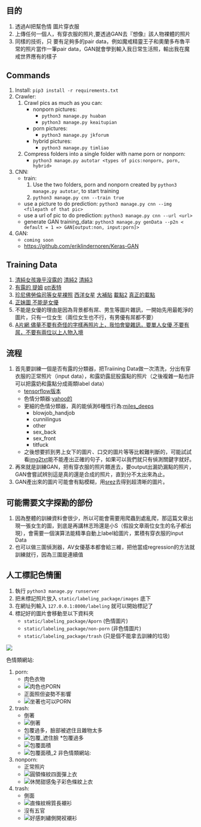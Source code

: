 ## 目的

1. 透過AI把幫色情 圖片穿衣服
2. 上傳任何一個人，有穿衣服的照片,要透過GAN去『想像』該人物裸體的照片
3. 同樣的技術，只 要有足夠多的pair data，例如魔戒精靈王子和奧蘭多布魯平常的照片當作一筆pair data，GAN就會學到輸入我日常生活照，輸出我在魔戒世界應有的樣子

## Commands

1. Install: `pip3 install -r requirements.txt`
2. Crawler:
	1. Crawl pics as much as you can:
		* nonporn pictures:
			* `python3 manage.py huaban`
			* `python3 manage.py keaitupian`
		* porn pictures:
			* `python3 manage.py jkforum`
		* hybrid pictures:
			* `python3 manage.py timliao`
	2. Compress folders into a single folder with name porn or nonporn:
		* `python3 manage.py autotar <types of pics:nonporn, porn, hybrid>`
3. CNN:
	* train: 
		1. Use the two folders, porn and nonporn created by `python3 manage.py autotar`, to start training
		2. `python3 manage.py cnn --train true`
	* use a picture to do prediction: `python3 manage.py cnn --img <filepath of that pic>`
	* use a url of pic to do prediction: `python3 manage.py cnn --url <url>`
	* generate GAN training_data: `python3 manage.py genData --p2n < default = 1 => GAN[output:non, input:porn]>`
4. GAN:
	* `coming soon`
	* <https://github.com/eriklindernoren/Keras-GAN>

## Training Data

1. [清純女孩幾乎沒露的](http://huaban.com/explore/qingchunkeaimeinv/) [清純2](http://www.keaitupian.com/girl/) [清純3](https://www.pakutaso.com/person/woman/index_68.html)
2. [有露的 提姆](http://www.timliao.com/bbs/forumdisplay.php?fid=18) [ptt表特](https://www.ptt.cc/bbs/Beauty/index.html)
1. [珍尼佛勞倫司等女星裸照](https://www.celebjihad.com/category/jennifer-lawrence/) [西洋女星](https://dark.getez.info/158751) [大補貼](http://tw.dufeed.com/article/content_136492.html?is_adult=1) [載點2](https://thefappening.wiki/) [真正的載點](https://kutlime.wordpress.com/fappening-celebrity-photo-foto-download/)
2. [正妹圖 不能是女優](https://www.jkforum.net/forum.php?gid=573)
3. 不能是女優的理由是因為背景都有屌、男生等圖片雜訊，一開始先用最乾淨的圖片，只有一位女生（兩位女生也不行，有男優有屌都不要）
4. [A片網 儘量不要有奇怪的字樣再照片上，我怕會變雜訊，要單人女優 不要有屌，不要有兩位以上人物入境](http://www.dmm.co.jp/digital/videoa/-/detail/=/cid=juy00377/?i3_ref=list&i3_ord=3)

## 流程

1. 首先要訓練一個是否有露的分類器，把Traiining Data做一次清洗，分出有穿衣服的正常照片（input data），和露奶露屁股露點的照片（之後複雜一點也許可以把露奶和露點分成兩類label data）
	* [tensorflow版本](https://github.com/bakwc/PornDetector)
	* 色情分類器:[yahoo的](https://github.com/yahoo/open_nsfw)
	* 更細的色情分類器，真的能偵測6種性行為:[miles_deeps](https://github.com/ryanjay0/miles-deep)
		* blowjob_handjob
		* cunnilingus
		* other
		* sex_back
		* sex_front
		* titfuck
	* 之後想要抓到男上女下的圖片、口交的圖片等等比較難判斷的，可能試試看[img2txt](https://github.com/tensorflow/models/tree/master/research/im2txt)能不能產出正確的句子，如果可以我們就只有偵測關鍵字就好。
2. 再來就是訓練GAN，把有穿衣服的照片餵進去，要output出漏奶漏點的照片，GAN會嘗試辨別這是真的還是合成的照片，直到分不太出來為止。
3. GAN產出來的圖片可能會有點模糊，用[srez](https://github.com/david-gpu/srez)去得到超清晰的圖片。

## 可能需要文字探勘的部份

1. 因為整體的訓練資料會很少，所以可能會需要用爬蟲到處亂爬，那這篇文章出現一張女生的圖，到底是再講林志玲還是小S（假設文章兩位女生的名子都出現），會需要一個演算法能精準自動上label給圖片，累積有穿衣服的input Data
2. 也可以做三圍偵測器，AV女優基本都會給三維，把他當成regression的方法就訓練就行，因為三圍是連續值

## 人工標記色情圖

1. 執行 `python3 manage.py runserver`
2. 把未標記照片放入 `static/labeling_package/images` 底下
3. 在網址列輸入 `127.0.0.1:8000/labeling` 就可以開始標記了
4. 標記好的圖片會移動至以下資料夾
	* `static/labeling_package/Aporn` (色情圖片)
	* `static/labeling_package/non-porn` (非色情圖片)
	* `static/labeling_package/trash`  (只是個不能拿去訓練的垃圾)
   
<img src="https://i.imgur.com/VSblYwi.jpg" />

色情類網站:
1. porn:
	* 肉色衣物
	* ![肉色也PORN](gold_standard/PORN_standard/PORN/肉色也PORN.jpg)
	* 正面照但姿勢不影響
	* ![坐著也可以PORN](gold_standard/PORN_standard/PORN/坐著也可以PORN.jpg)
2. trash:
	* 倒著
	* ![倒著](gold_standard/PORN_standard/TRASH/倒著.jpg)
	* 包覆過多，臉部被遮住且雜物太多
	* ![包覆_遮住臉](gold_standard/PORN_standard/TRASH/包覆_遮住臉.jpg)
	*包覆過多
	* ![包覆面積](gold_standard/PORN_standard/PORN/包覆面積.jpg)
	* ![包覆面積_2](gold_standard/PORN_standard/PORN/包覆面積_2.jpg)
非色情類網站:
1. nonporn:
	* 正常照片
	* ![圓領條紋四面彈上衣](gold_standard/NONPORN_standard/NONPORN/圓領條紋四面彈上衣.jpg)
	* ![休閒甜感兔子彩色條紋上衣](gold_standard/NONPORN_standard/NONPORN/休閒甜感兔子彩色條紋上衣.jpg)
2. trash:
	* 側面
	* ![直條紋棉質長襯衫](gold_standard/NONPORN_standard/TRASH/直條紋棉質長襯衫.jpg)
	* 沒有五官
	* ![好感刺繡側開衩襯衫](gold_standard/NONPORN_standard/TRASH/好感刺繡側開衩襯衫.jpg)
